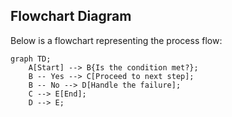 ## Flowchart Diagram

Below is a flowchart representing the process flow:

```mermaid
graph TD;
    A[Start] --> B{Is the condition met?};
    B -- Yes --> C[Proceed to next step];
    B -- No --> D[Handle the failure];
    C --> E[End];
    D --> E;
